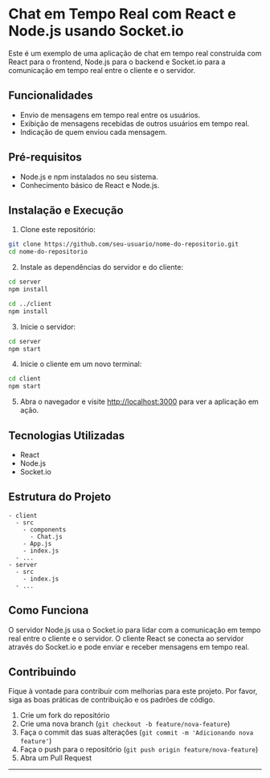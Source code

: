 # Chat em Tempo Real com React e Node.js usando Socket.io

Este é um exemplo de uma aplicação de chat em tempo real construída com React para o frontend, Node.js para o backend e Socket.io para a comunicação em tempo real entre o cliente e o servidor.

## Funcionalidades

- Envio de mensagens em tempo real entre os usuários.
- Exibição de mensagens recebidas de outros usuários em tempo real.
- Indicação de quem enviou cada mensagem.

## Pré-requisitos

- Node.js e npm instalados no seu sistema.
- Conhecimento básico de React e Node.js.

## Instalação e Execução

1. Clone este repositório:

```bash
git clone https://github.com/seu-usuario/nome-do-repositorio.git
cd nome-do-repositorio
```

2. Instale as dependências do servidor e do cliente:

```bash
cd server
npm install

cd ../client
npm install
```

3. Inicie o servidor:

```bash
cd server
npm start
```

4. Inicie o cliente em um novo terminal:

```bash
cd client
npm start
```

5. Abra o navegador e visite [http://localhost:3000](http://localhost:3000) para ver a aplicação em ação.

## Tecnologias Utilizadas

- React
- Node.js
- Socket.io

## Estrutura do Projeto

```
- client
  - src
    - components
      - Chat.js
    - App.js
    - index.js
  - ...
- server
  - src
    - index.js
  - ...
```

## Como Funciona

O servidor Node.js usa o Socket.io para lidar com a comunicação em tempo real entre o cliente e o servidor. O cliente React se conecta ao servidor através do Socket.io e pode enviar e receber mensagens em tempo real.

## Contribuindo

Fique à vontade para contribuir com melhorias para este projeto. Por favor, siga as boas práticas de contribuição e os padrões de código.

1. Crie um fork do repositório
2. Crie uma nova branch (`git checkout -b feature/nova-feature`)
3. Faça o commit das suas alterações (`git commit -m 'Adicionando nova feature'`)
4. Faça o push para o repositório (`git push origin feature/nova-feature`)
5. Abra um Pull Request



---

